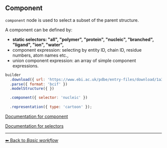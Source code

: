 ## Component

`component` node is used to select a subset of the parent structure. 

A component can be defined by:

- **static selectors: "all", "polymer", "protein", "nucleic", "branched", "ligand", "ion", "water",**
- component expression: selecting by entity ID, chain ID, residue numbers, atom names etc.,
- union component expression: an array of simple component expressions.

```js
builder
  .download({ url: 'https://www.ebi.ac.uk/pdbe/entry-files/download/1a34.bcif' })
  .parse({ format: 'bcif' })
  .modelStructure({ })

  .component({ selector: 'nucleic' })
  
  .representation({ type: 'cartoon' });
```

[Documentation for component](https://molstar.org/mol-view-spec-docs/tree-schema/#component)

[Documentation for selectors](https://molstar.org/mol-view-spec-docs/selectors/)

---

[&#x2B05; Back to *Basic workflow*](#intro)
